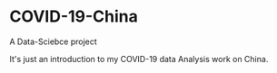 # COVID-19-China
A Data-Sciebce project

It's just an introduction to my COVID-19 data Analysis work on China.
